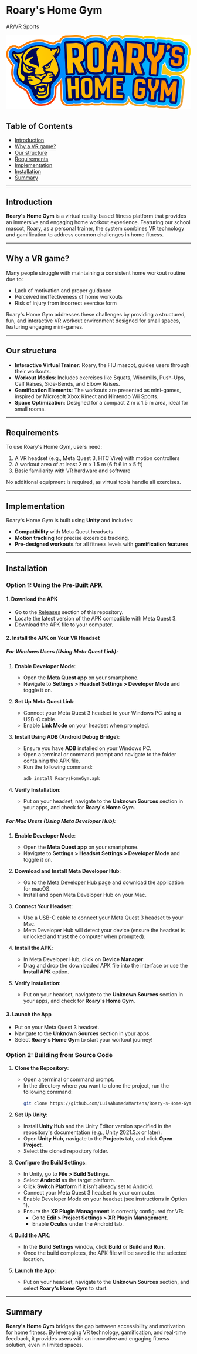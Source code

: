 # Roary's Home Gym  
AR/VR Sports 

![Roary's Home Gym logo](ReadMeAssets/logo.svg)

## Table of Contents  
- [Introduction](#introduction)  
- [Why a VR game?](#why-a-vr-game)  
- [Our structure](#our-structure)  
- [Requirements](#requirements)  
- [Implementation](#implementation)  
- [Installation](#installation)  
- [Summary](#summary)  

---

## Introduction  
**Roary's Home Gym** is a virtual reality-based fitness platform that provides an immersive and engaging home workout experience. Featuring our school mascot, Roary, as a personal trainer, the system combines VR technology and gamification to address common challenges in home fitness. 

---

## Why a VR game?  
Many people struggle with maintaining a consistent home workout routine due to:
- Lack of motivation and proper guidance
- Perceived ineffectiveness of home workouts  
- Risk of injury from incorrect exercise form  

Roary's Home Gym addresses these challenges by providing a structured, fun, and interactive VR workout environment designed for small spaces, featuring engaging mini-games.

---

## Our structure   
- **Interactive Virtual Trainer**: Roary, the FIU mascot, guides users through their workouts.
- **Workout Modes**: Includes exercises like Squats, Windmills, Push-Ups, Calf Raises, Side-Bends, and Elbow Raises.
- **Gamification Elements**: The workouts are presented as mini-games, inspired by Microsoft Xbox Kinect and Nintendo Wii Sports.
- **Space Optimization**: Designed for a compact 2 m x 1.5 m area, ideal for small rooms.

---

## Requirements  
To use Roary's Home Gym, users need:  
1. A VR headset (e.g., Meta Quest 3, HTC Vive) with motion controllers
2. A workout area of at least 2 m x 1.5 m (6 ft 6 in x 5 ft)
3. Basic familiarity with VR hardware and software  

No additional equipment is required, as virtual tools handle all exercises.

---

## Implementation  
Roary's Home Gym is built using **Unity** and includes:  
- **Compatibility** with Meta Quest headsets  
- **Motion tracking** for precise excersice tracking.  
- **Pre-designed workouts** for all fitness levels with **gamification features**

---

## Installation 

### Option 1: Using the Pre-Built APK  

#### 1. **Download the APK**  
   - Go to the [Releases](https://github.com/LuisAhumadaMartens/Roary-s-Home-Gym/releases/tag/FIU-Capstone) section of this repository.  
   - Locate the latest version of the APK compatible with Meta Quest 3.  
   - Download the APK file to your computer.  

#### 2. **Install the APK on Your VR Headset**  

##### **For Windows Users (Using Meta Quest Link):**  
1. **Enable Developer Mode**:  
   - Open the **Meta Quest app** on your smartphone.  
   - Navigate to **Settings > Headset Settings > Developer Mode** and toggle it on.  

2. **Set Up Meta Quest Link**:  
   - Connect your Meta Quest 3 headset to your Windows PC using a USB-C cable.  
   - Enable **Link Mode** on your headset when prompted.  

3. **Install Using ADB (Android Debug Bridge)**:  
   - Ensure you have **ADB** installed on your Windows PC.  
   - Open a terminal or command prompt and navigate to the folder containing the APK file.  
   - Run the following command:  
     ```bash  
     adb install RoarysHomeGym.apk  
     ```  

4. **Verify Installation**:  
   - Put on your headset, navigate to the **Unknown Sources** section in your apps, and check for **Roary's Home Gym**.

##### **For Mac Users (Using Meta Developer Hub):**  
1. **Enable Developer Mode**:  
   - Open the **Meta Quest app** on your smartphone.  
   - Navigate to **Settings > Headset Settings > Developer Mode** and toggle it on.  

2. **Download and Install Meta Developer Hub**:  
   - Go to the [Meta Developer Hub](https://developer.oculus.com/downloads/) page and download the application for macOS.  
   - Install and open Meta Developer Hub on your Mac.  

3. **Connect Your Headset**:  
   - Use a USB-C cable to connect your Meta Quest 3 headset to your Mac.  
   - Meta Developer Hub will detect your device (ensure the headset is unlocked and trust the computer when prompted).  

4. **Install the APK**:  
   - In Meta Developer Hub, click on **Device Manager**.  
   - Drag and drop the downloaded APK file into the interface or use the **Install APK** option.  

5. **Verify Installation**:  
   - Put on your headset, navigate to the **Unknown Sources** section in your apps, and check for **Roary's Home Gym**.

#### 3. **Launch the App**  
   - Put on your Meta Quest 3 headset.  
   - Navigate to the **Unknown Sources** section in your apps.  
   - Select **Roary's Home Gym** to start your workout journey!

### Option 2: Building from Source Code  

1. **Clone the Repository**:  
   - Open a terminal or command prompt.  
   - In the directory where you want to clone the project, run the following command:  
     ```bash  
     git clone https://github.com/LuisAhumadaMartens/Roary-s-Home-Gym  
     ```  

2. **Set Up Unity**:  
   - Install **Unity Hub** and the Unity Editor version specified in the repository's documentation (e.g., Unity 2021.3.x or later).  
   - Open **Unity Hub**, navigate to the **Projects** tab, and click **Open Project**.  
   - Select the cloned repository folder.  

3. **Configure the Build Settings**:  
   - In Unity, go to **File > Build Settings**.  
   - Select **Android** as the target platform.  
   - Click **Switch Platform** if it isn’t already set to Android.  
   - Connect your Meta Quest 3 headset to your computer.  
   - Enable Developer Mode on your headset (see instructions in Option 1).  
   - Ensure the **XR Plugin Management** is correctly configured for VR:  
     - Go to **Edit > Project Settings > XR Plugin Management**.  
     - Enable **Oculus** under the Android tab.  

4. **Build the APK**:  
   - In the **Build Settings** window, click **Build** or **Build and Run**.
   - Once the build completes, the APK file will be saved to the selected location.  

5. **Launch the App**:  
   - Put on your headset, navigate to the **Unknown Sources** section, and select **Roary's Home Gym** to start.  

---

## Summary  
**Roary's Home Gym** bridges the gap between accessibility and motivation for home fitness. By leveraging VR technology, gamification, and real-time feedback, it provides users with an innovative and engaging fitness solution, even in limited spaces.  
